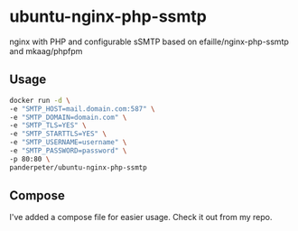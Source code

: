 ubuntu-nginx-php-ssmtp
=============

nginx with PHP and configurable sSMTP based on efaille/nginx-php-ssmtp and mkaag/phpfpm

## Usage
```bash
docker run -d \
-e "SMTP_HOST=mail.domain.com:587" \
-e "SMTP_DOMAIN=domain.com" \
-e "SMTP_TLS=YES" \
-e "SMTP_STARTTLS=YES" \
-e "SMTP_USERNAME=username" \
-e "SMTP_PASSWORD=password" \
-p 80:80 \
panderpeter/ubuntu-nginx-php-ssmtp
```

## Compose
I've added a compose file for easier usage. Check it out from my repo.

